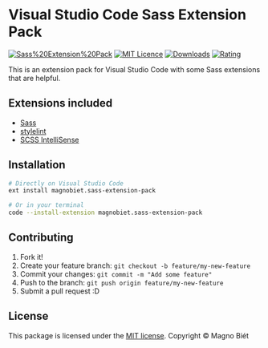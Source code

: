 # Visual Studio Code Sass Extension Pack

[![Sass%20Extension%20Pack](https://img.shields.io/vscode-marketplace/v/magnobiet.sass-extension-pack.svg)](https://marketplace.visualstudio.com/items?itemName=magnobiet.sass-extension-pack)
[![MIT Licence](https://img.shields.io/badge/licence-MIT-blue.svg)](https://magno.mit-license.org/)
[![Downloads](https://img.shields.io/vscode-marketplace/d/magnobiet.sass-extension-pack.svg)](https://marketplace.visualstudio.com/items?itemName=magnobiet.sass-extension-pack)
[![Rating](https://img.shields.io/vscode-marketplace/r/magnobiet.sass-extension-pack.svg)](https://marketplace.visualstudio.com/items?itemName=magnobiet.sass-extension-pack)

This is an extension pack for Visual Studio Code with some Sass extensions that are helpful.

## Extensions included

- [Sass](https://marketplace.visualstudio.com/items?itemName=Syler.sass-indented)
- [stylelint](https://marketplace.visualstudio.com/items?itemName=stylelint.vscode-stylelint)
- [SCSS IntelliSense](https://marketplace.visualstudio.com/items?itemName=mrmlnc.vscode-scss)

## Installation

```bash
# Directly on Visual Studio Code
ext install magnobiet.sass-extension-pack

# Or in your terminal
code --install-extension magnobiet.sass-extension-pack
```

## Contributing

1. Fork it!
2. Create your feature branch: `git checkout -b feature/my-new-feature`
3. Commit your changes: `git commit -m "Add some feature"`
4. Push to the branch: `git push origin feature/my-new-feature`
5. Submit a pull request :D

## License

This package is licensed under the [MIT license](https://magno.mit-license.org/2019). Copyright © Magno Biét
